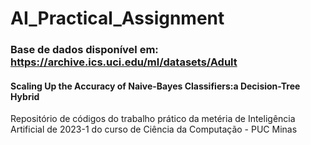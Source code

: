 # AI_Practical_Assignment
### Base de dados disponível em: https://archive.ics.uci.edu/ml/datasets/Adult
#### Scaling Up the Accuracy of Naive-Bayes Classifiers:a Decision-Tree Hybrid
Repositório de códigos do trabalho prático da metéria de Inteligência Artificial de 2023-1 do curso de Ciência da Computação - PUC Minas
